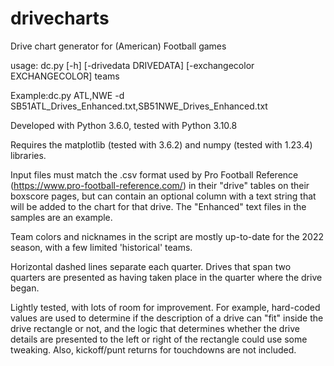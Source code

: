 # drivecharts
Drive chart generator for (American) Football games

usage: dc.py [-h] [-drivedata DRIVEDATA] [-exchangecolor EXCHANGECOLOR] teams

Example:dc.py ATL,NWE -d SB51ATL_Drives_Enhanced.txt,SB51NWE_Drives_Enhanced.txt

Developed with Python 3.6.0, tested with Python 3.10.8

Requires the matplotlib (tested with 3.6.2) and numpy (tested with 1.23.4) libraries.

Input files must match the .csv format used by Pro Football Reference (https://www.pro-football-reference.com/) in their "drive" tables on their boxscore pages, but can contain an optional column with a text string that will be added to the chart for that drive. The "Enhanced" text files in the samples are an example.

Team colors and nicknames in the script are mostly up-to-date for the 2022 season, with a few limited 'historical' teams.

Horizontal dashed lines separate each quarter. Drives that span two quarters are presented as having taken place in the quarter where the drive began.

Lightly tested, with lots of room for improvement. For example, hard-coded values are used to determine if the description of a drive can "fit" inside the drive rectangle or not, and the logic that determines whether the drive details are presented to the left or right of the rectangle could use some tweaking. Also, kickoff/punt returns for touchdowns are not included.
